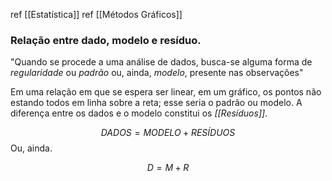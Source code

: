 ref [[Estatística]]
ref [[Métodos Gráficos]]
### Relação entre dado, modelo e resíduo.

"Quando se procede a uma análise de dados, busca-se alguma forma de *regularidade* ou *padrão* ou, ainda, *modelo*, presente nas observações"

Em uma relação em que se espera ser linear, em um gráfico, os pontos não estando todos em linha sobre a reta; esse seria o padrão ou modelo.
A diferença entre os dados e o modelo constitui os *[[Resíduos]]*.

$$DADOS = MODELO + RESÍDUOS$$
Ou, ainda.

$$D = M + R$$

